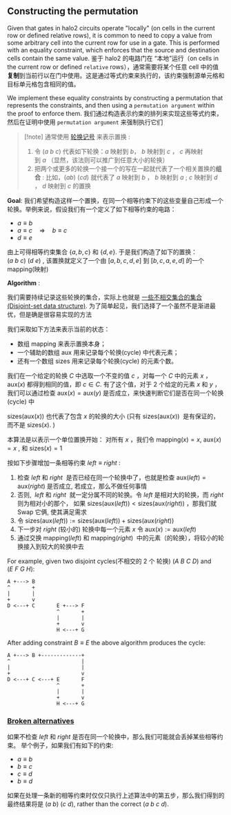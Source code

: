 ## Constructing the permutation

Given that gates in halo2 circuits operate "locally" (on cells in the current row or defined relative rows), it is common to need to copy a value from some arbitrary cell into the current row for use in a gate. This is performed with an equality constraint, which enforces that the source and destination cells contain the same value.
鉴于 halo2 的电路门在 “本地”运行（on cells in the current row or defined `relative` rows），通常需要将某个任意 cell 中的值**复制**到当前行以在门中使用。这是通过等式约束来执行的，该约束强制源单元格和目标单元格包含相同的值。

We implement these equality constraints by constructing a permutation that represents the constraints, and then using a `permutation argument` within the proof to enforce them.
我们通过构造表示约束的排列来实现这些等式约束，然后在证明中使用 `permutation argument`  来强制执行它们

> [!note] 通常使用 [轮换记号](https://en.wikipedia.org/wiki/Permutation#Cycle_notation) 来表示置换 :
> 1. 令 $(a \ b \ c)$ 代表如下轮换：$a$ 映射到 $b$， $b$ 映射到 $c$ ， $c$ 再映射到 $a$ （显然，该法则可以推广到任意大小的轮换）
> 2. 把两个或更多的轮换一个接一个的写在一起就代表了一个相关置换的**组合** :  比如，$(ab) \ (cd)$ 就代表了 $a$ 映射到 $b$ ， $b$ 映射到 $a$ ; $c$ 映射到 $d$ ， $d$ 映射到 $c$ 的置换

**Goal**: 我们希望构造这样一个置换，在同一个相等约束下的这些变量自己形成一个轮换。举例来说，假设我们有一个定义了如下相等约束的电路：
- $a \equiv b$
- $a \equiv c  \quad \Rightarrow \quad b \equiv c$ 
- $d \equiv e$

由上可得相等约束集合 $\{a, b, c\}$ 和 $\{d, e\}.$  于是我们构造了如下的置换：$(a\ b\ c)\ (d\ e)$ , 
该置换就定义了一个由 $[a,b,c,d,e]$ 到 $[b,c,a,e,d]$ 的一个 mapping(映射)

**Algorithm** : 

我们需要持续记录这些轮换的集合，实际上也就是 [一些不相交集合的集合(Disjoint-set data structure)](https://en.wikipedia.org/wiki/Disjoint-set_data_structure). 为了简单起见，我们选择了一个虽然不是渐进最优，但是确是很容易实现的方法 

我们采取如下方法来表示当前的状态：
 - 数组 $\mathsf{mapping}$ 来表示置换本身；
 - 一个辅助的数组 $\mathsf{aux}$ 用来记录每个轮换(cycle) 中代表元素；
 - 还有一个数组 $\mathsf{sizes}$ 用来记录每个轮换(cycle) 的元素个数。

我们在一个给定的轮换 $C$ 中选取一个不变的值 $c$ ，对每一个 $C$ 中的元素 $x$ ，$\mathsf{aux}(x)$ 都得到相同的值，即 $c \in C.$  有了这个值，对于 2 个给定的元素 $x$ 和 $y$ ，我们可以通过检查 $\mathsf{aux}(x) = \mathsf{aux}(y)$ 是否成立，来快速判断它们是否在同一个轮换(cycle) 中

$\mathsf{sizes}(\mathsf{aux}(x))$  也代表了包含 $x$ 的轮换的大小 (只有 $\mathsf{sizes}(\mathsf{aux}(x))$  是有保证的，而不是 $\mathsf{sizes}(x).$  )

本算法是以表示一个单位置换开始： 对所有 $x$ ，我们令 $\mathsf{mapping}(x) = x,$ $\mathsf{aux}(x) = x$ , 和 $\mathsf{sizes}(x) = 1$ 

按如下步骤增加一条相等约束  $\mathit{left} \equiv \mathit{right}$  :
1. 检查 $\mathit{left}$  和 $\mathit{right}$  是否已经在同一个轮换中了，也就是检查 $\mathsf{aux}(\mathit{left}) = \mathsf{aux}(\mathit{right})$ 是否成立, 若成立，那么不做任何事情 
2. 否则,  $\mathit{left}$  和 $\mathit{right}$  就一定分属不同的轮换。令 $\mathit{left}$ 是相对大的轮换，而 $\mathit{right}$  则为相对小的那个， 如果 $\mathsf{sizes}(\mathsf{aux}(\mathit{left})) < \mathsf{sizes}(\mathsf{aux}(\mathit{right}))$ ，那我们就 Swap 它俩, 使其满足需求
3. 令 $\mathsf{sizes}(\mathsf{aux}(\mathit{left})) := \mathsf{sizes}(\mathsf{aux}(\mathit{left})) + \mathsf{sizes}(\mathsf{aux}(\mathit{right}))$
4. 下一步对 $\mathit{right}$  (较小的) 轮换中每一个元素 $x$ 令 $\mathsf{aux}(x) := \mathsf{aux}(\mathit{left})$ 
5. 通过交换 $\mathsf{mapping}(\mathit{left})$ 和 $\mathsf{mapping}(\mathit{right})$  中的元素（的轮换），将较小的轮换接入到较大的轮换中去

For example, given two disjoint cycles(不相交的 2 个 轮换)  $(A\ B\ C\ D)$ and $(E\ F\ G\ H)$:

```plaintext
A +---> B
^       +
|       |
+       v
D <---+ C       E +---> F
                ^       +
                |       |
                +       v
                H <---+ G
```

After adding constraint $B \equiv E$ the above algorithm produces the cycle:

```plaintext
A +---> B +-------------+
^                       |
|                       |
+                       v
D <---+ C <---+ E       F
                ^       +
                |       |
                +       v
                H <---+ G
```

### [Broken alternatives](https://trapdoor-tech.github.io/halo2-book-chinese/design/proving-system/permutation.html#broken-alternatives)

如果不检查 $left$ 和 $right$ 是否在同一个轮换中，那么我们可能就会丢掉某些相等约束。 举个例子，如果我们有如下的约束:
- $a \equiv b$
- $b \equiv c$
- $c \equiv d$
- $b \equiv d$

如果在处理一条新的相等约束时仅仅只执行上述算法中的第五步，那么我们得到的最终结果将是 $(a\ b)\ (c\ d),$  rather than the correct $(a\ b\ c\ d).$

